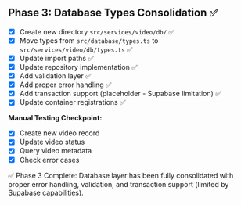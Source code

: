 ## Phase 3: Database Types Consolidation ✅

- [x] Create new directory `src/services/video/db/` ✅
- [x] Move types from `src/database/types.ts` to `src/services/video/db/types.ts` ✅
- [x] Update import paths ✅
- [x] Update repository implementation ✅
- [x] Add validation layer ✅
- [x] Add proper error handling ✅
- [x] Add transaction support (placeholder - Supabase limitation) ✅
- [x] Update container registrations ✅

**Manual Testing Checkpoint:**
- [x] Create new video record
- [x] Update video status
- [x] Query video metadata
- [x] Check error cases

✅ Phase 3 Complete: Database layer has been fully consolidated with proper error handling, validation, and transaction support (limited by Supabase capabilities). 